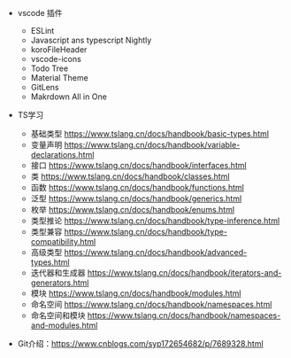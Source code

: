 <!--
 * @Author: lc
 * @Date: 2021-09-02 09:34:30
 * @LastEditTime: 2021-09-02 10:00:44
 * @LastEditors: lc
 * @Description: TS语言的学习
 * @FilePath: d:\Projects\markdown\typescript.md
-->
- vscode 插件
	- ESLint
	- Javascript ans typescript Nightly
	- koroFileHeader
	- vscode-icons
	- Todo Tree
	- Material Theme
	- GitLens
	- Makrdown All in One

- TS学习
	- 基础类型 https://www.tslang.cn/docs/handbook/basic-types.html
	- 变量声明 https://www.tslang.cn/docs/handbook/variable-declarations.html
	- 接口 https://www.tslang.cn/docs/handbook/interfaces.html
	- 类 https://www.tslang.cn/docs/handbook/classes.html
	- 函数 https://www.tslang.cn/docs/handbook/functions.html
	- 泛型  https://www.tslang.cn/docs/handbook/generics.html
	- 枚举 https://www.tslang.cn/docs/handbook/enums.html
	- 类型推论 https://www.tslang.cn/docs/handbook/type-inference.html
	- 类型兼容 https://www.tslang.cn/docs/handbook/type-compatibility.html
	- 高级类型 https://www.tslang.cn/docs/handbook/advanced-types.html
	- 迭代器和生成器 https://www.tslang.cn/docs/handbook/iterators-and-generators.html
	- 模块 https://www.tslang.cn/docs/handbook/modules.html
	- 命名空间 https://www.tslang.cn/docs/handbook/namespaces.html
	- 命名空间和模块 https://www.tslang.cn/docs/handbook/namespaces-and-modules.html

- Git介绍：https://www.cnblogs.com/syp172654682/p/7689328.html

